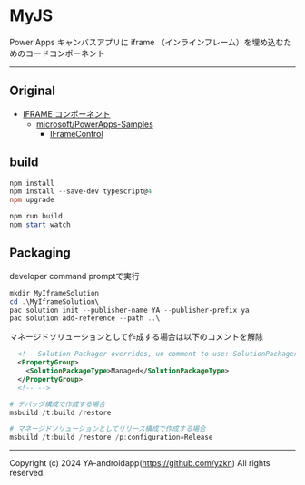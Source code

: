 # MyJS

Power Apps キャンバスアプリに iframe （インラインフレーム）を埋め込むためのコードコンポーネント

---

## Original

- [IFRAME コンポーネント](https://learn.microsoft.com/ja-jp/power-apps/developer/component-framework/sample-controls/iframe-control)
  - [microsoft/PowerApps-Samples](https://github.com/microsoft/PowerApps-Samples)
    - [IFrameControl](https://github.com/microsoft/PowerApps-Samples/tree/master/component-framework/IFrameControl)

## build

```powershell
npm install
npm install --save-dev typescript@4
npm upgrade

npm run build
npm start watch
```

## Packaging

developer command promptで実行

```powershell
mkdir MyIframeSolution
cd .\MyIframeSolution\
pac solution init --publisher-name YA --publisher-prefix ya
pac solution add-reference --path ..\
```

マネージドソリューションとして作成する場合は以下のコメントを解除

```xml
  <!-- Solution Packager overrides, un-comment to use: SolutionPackagerType (Managed, Unmanaged, Both) -->
  <PropertyGroup>
    <SolutionPackageType>Managed</SolutionPackageType>
  </PropertyGroup>
  <!-- -->
```

```powershell
# デバッグ構成で作成する場合
msbuild /t:build /restore

# マネージドソリューションとしてリリース構成で作成する場合
msbuild /t:build /restore /p:configuration=Release
```

---

Copyright (c) 2024 YA-androidapp(https://github.com/yzkn) All rights reserved.
